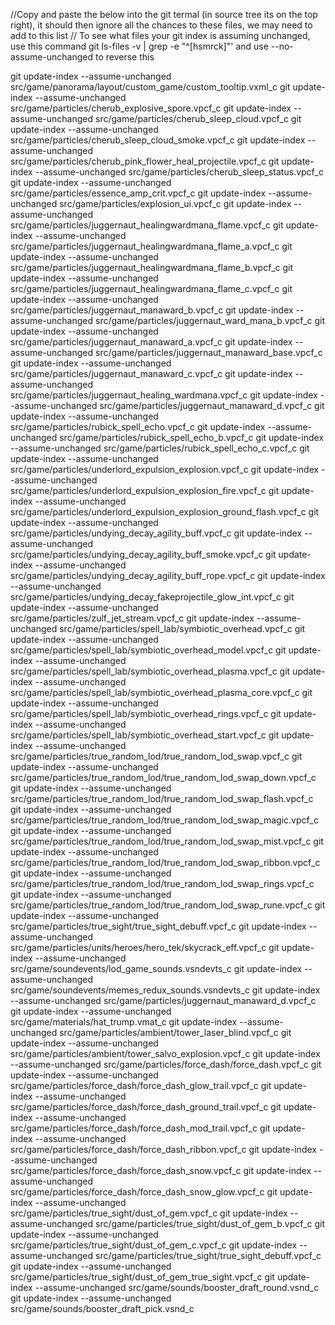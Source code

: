 //Copy and paste the below into the git termal (in source tree its on the top right), it should then ignore all the chances to these files, we may need to add to this list
// To see what files your git index is assuming unchanged, use this command    git ls-files -v | grep -e "^[hsmrck]"' and use --no-assume-unchanged to reverse this

git update-index --assume-unchanged src/game/panorama/layout/custom_game/custom_tooltip.vxml_c
git update-index --assume-unchanged src/game/particles/cherub_explosive_spore.vpcf_c
git update-index --assume-unchanged src/game/particles/cherub_sleep_cloud.vpcf_c
git update-index --assume-unchanged src/game/particles/cherub_sleep_cloud_smoke.vpcf_c
git update-index --assume-unchanged src/game/particles/cherub_pink_flower_heal_projectile.vpcf_c
git update-index --assume-unchanged src/game/particles/cherub_sleep_status.vpcf_c
git update-index --assume-unchanged src/game/particles/essence_amp_crit.vpcf_c
git update-index --assume-unchanged src/game/particles/explosion_ui.vpcf_c
git update-index --assume-unchanged src/game/particles/juggernaut_healingwardmana_flame.vpcf_c
git update-index --assume-unchanged src/game/particles/juggernaut_healingwardmana_flame_a.vpcf_c
git update-index --assume-unchanged src/game/particles/juggernaut_healingwardmana_flame_b.vpcf_c
git update-index --assume-unchanged src/game/particles/juggernaut_healingwardmana_flame_c.vpcf_c
git update-index --assume-unchanged src/game/particles/juggernaut_manaward_b.vpcf_c
git update-index --assume-unchanged src/game/particles/juggernaut_ward_mana_b.vpcf_c
git update-index --assume-unchanged src/game/particles/juggernaut_manaward_a.vpcf_c
git update-index --assume-unchanged src/game/particles/juggernaut_manaward_base.vpcf_c
git update-index --assume-unchanged src/game/particles/juggernaut_manaward_c.vpcf_c
git update-index --assume-unchanged src/game/particles/juggernaut_healing_wardmana.vpcf_c
git update-index --assume-unchanged src/game/particles/juggernaut_manaward_d.vpcf_c
git update-index --assume-unchanged src/game/particles/rubick_spell_echo.vpcf_c
git update-index --assume-unchanged src/game/particles/rubick_spell_echo_b.vpcf_c
git update-index --assume-unchanged src/game/particles/rubick_spell_echo_c.vpcf_c
git update-index --assume-unchanged src/game/particles/underlord_expulsion_explosion.vpcf_c
git update-index --assume-unchanged src/game/particles/underlord_expulsion_explosion_fire.vpcf_c
git update-index --assume-unchanged src/game/particles/underlord_expulsion_explosion_ground_flash.vpcf_c
git update-index --assume-unchanged src/game/particles/undying_decay_agility_buff.vpcf_c
git update-index --assume-unchanged src/game/particles/undying_decay_agility_buff_smoke.vpcf_c
git update-index --assume-unchanged src/game/particles/undying_decay_agility_buff_rope.vpcf_c
git update-index --assume-unchanged src/game/particles/undying_decay_fakeprojectile_glow_int.vpcf_c
git update-index --assume-unchanged src/game/particles/zulf_jet_stream.vpcf_c
git update-index --assume-unchanged src/game/particles/spell_lab/symbiotic_overhead.vpcf_c
git update-index --assume-unchanged src/game/particles/spell_lab/symbiotic_overhead_model.vpcf_c
git update-index --assume-unchanged src/game/particles/spell_lab/symbiotic_overhead_plasma.vpcf_c
git update-index --assume-unchanged src/game/particles/spell_lab/symbiotic_overhead_plasma_core.vpcf_c
git update-index --assume-unchanged src/game/particles/spell_lab/symbiotic_overhead_rings.vpcf_c
git update-index --assume-unchanged src/game/particles/spell_lab/symbiotic_overhead_start.vpcf_c
git update-index --assume-unchanged src/game/particles/true_random_lod/true_random_lod_swap.vpcf_c
git update-index --assume-unchanged src/game/particles/true_random_lod/true_random_lod_swap_down.vpcf_c
git update-index --assume-unchanged src/game/particles/true_random_lod/true_random_lod_swap_flash.vpcf_c
git update-index --assume-unchanged src/game/particles/true_random_lod/true_random_lod_swap_magic.vpcf_c
git update-index --assume-unchanged src/game/particles/true_random_lod/true_random_lod_swap_mist.vpcf_c
git update-index --assume-unchanged src/game/particles/true_random_lod/true_random_lod_swap_ribbon.vpcf_c
git update-index --assume-unchanged src/game/particles/true_random_lod/true_random_lod_swap_rings.vpcf_c
git update-index --assume-unchanged src/game/particles/true_random_lod/true_random_lod_swap_rune.vpcf_c
git update-index --assume-unchanged src/game/particles/true_sight/true_sight_debuff.vpcf_c
git update-index --assume-unchanged src/game/particles/units/heroes/hero_tek/skycrack_eff.vpcf_c
git update-index --assume-unchanged src/game/soundevents/lod_game_sounds.vsndevts_c
git update-index --assume-unchanged src/game/soundevents/memes_redux_sounds.vsndevts_c
git update-index --assume-unchanged src/game/particles/juggernaut_manaward_d.vpcf_c
git update-index --assume-unchanged src/game/materials/hat_trump.vmat_c
git update-index --assume-unchanged src/game/particles/ambient/tower_laser_blind.vpcf_c
git update-index --assume-unchanged src/game/particles/ambient/tower_salvo_explosion.vpcf_c
git update-index --assume-unchanged src/game/particles/force_dash/force_dash.vpcf_c
git update-index --assume-unchanged src/game/particles/force_dash/force_dash_glow_trail.vpcf_c
git update-index --assume-unchanged src/game/particles/force_dash/force_dash_ground_trail.vpcf_c
git update-index --assume-unchanged src/game/particles/force_dash/force_dash_mod_trail.vpcf_c
git update-index --assume-unchanged src/game/particles/force_dash/force_dash_ribbon.vpcf_c
git update-index --assume-unchanged src/game/particles/force_dash/force_dash_snow.vpcf_c
git update-index --assume-unchanged src/game/particles/force_dash/force_dash_snow_glow.vpcf_c
git update-index --assume-unchanged src/game/particles/true_sight/dust_of_gem.vpcf_c
git update-index --assume-unchanged src/game/particles/true_sight/dust_of_gem_b.vpcf_c
git update-index --assume-unchanged src/game/particles/true_sight/dust_of_gem_c.vpcf_c
git update-index --assume-unchanged src/game/particles/true_sight/true_sight_debuff.vpcf_c
git update-index --assume-unchanged src/game/particles/true_sight/dust_of_gem_true_sight.vpcf_c
git update-index --assume-unchanged src/game/sounds/booster_draft_round.vsnd_c
git update-index --assume-unchanged src/game/sounds/booster_draft_pick.vsnd_c
